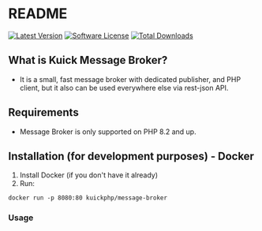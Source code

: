 # README

[![Latest Version](https://img.shields.io/github/release/milejko/kuick-message-broker.svg?style=flat-square)](https://github.com/milejko/kuick-message-broker)
[![Software License](https://img.shields.io/badge/license-MIT-brightgreen.svg?style=flat-square)](LICENSE)
[![Total Downloads](https://img.shields.io/packagist/dt/milejko/kuick-message-broker.svg?style=flat-square)](https://packagist.org/packages/milejko/kuick-message-broker)

## What is Kuick Message Broker?

* It is a small, fast message broker with dedicated publisher, and PHP client, but it also can be used everywhere else via rest-json API.

## Requirements

* Message Broker is only supported on PHP 8.2 and up.

## Installation (for development purposes) - Docker

1. Install Docker (if you don't have it already)
2. Run:
```
docker run -p 8080:80 kuickphp/message-broker
```

### Usage

